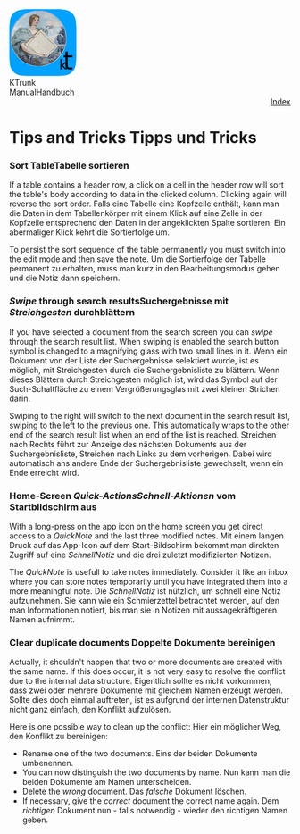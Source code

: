 <div class="logoRow">
  <div class="logoColumn logoColumnLeft">
    <img src="./../logo120.png">
  </div>
  <div class="logoColumn logoColumnRight">
    <div class="vCentered">
      <div class="logoTitle">KTrunk</div>
      <div class="logoTitle"><a href="./../Manual.html"><span class="en">Manual</span><span class="de">Handbuch</span></a></div>
      <div class="logoDescription" style="text-align: right;"><a href="Index.html">Index</a></div>
    </div>
  </div>
</div>
<h1>
  <span class="en">Tips and Tricks</span>
  <span class="de">Tipps und Tricks</span>
</h1>

<h3 id="TableSort"><span class="en">Sort Table</span><span class="de">Tabelle sortieren</span></h3>
<p>
  <span class="en">If a table contains a header row, a click on a cell in the header row will sort the table's body according to data in the clicked column. Clicking again will reverse the sort order.</span>
  <span class="de">Falls eine Tabelle eine Kopfzeile enthält, kann man die Daten in dem Tabellenkörper mit einem Klick auf eine Zelle in der Kopfzeile entsprechend den Daten in der angeklickten Spalte sortieren. Ein abermaliger Klick kehrt die Sortierfolge um.</span>
</p>
<p>
  <span class="en">To persist the sort sequence of the table permanently you must switch into the edit mode and then save the note.</span>
  <span class="de">Um die Sortierfolge der Tabelle permanent zu erhalten, muss man kurz in den Bearbeitungsmodus gehen und die Notiz dann speichern.</span>
</p>

<h3 id="SwipeSearchResults"><span class="en"><em>Swipe</em> through search results</span><span class="de">Suchergebnisse mit <em>Streichgesten</em> durchblättern</span></h3>
<p>
  <span class="en">If you have selected a document from the search screen you can <em>swipe</em> through the search result list. When swiping is enabled the search button symbol is changed to a magnifying glass with two small lines in it. </span>
  <span class="de">Wenn ein Dokument von der Liste der Suchergebnisse selektiert wurde, ist es möglich, mit Streichgesten durch die Suchergebnisliste zu blättern. Wenn dieses Blättern durch Streichgesten möglich ist, wird das Symbol auf der Such-Schaltfläche zu einem Vergrößerungsglas mit zwei kleinen Strichen darin.</span>
</p>
<p>
  <span class="en">Swiping to the right will switch to the next document in the search result list, swiping to the left to the previous one. This automatically wraps to the other end of the search result list when an end of the list is reached.</span>
  <span class="de">Streichen nach Rechts führt zur Anzeige des nächsten Dokuments aus der Suchergebnisliste, Streichen nach Links zu dem vorherigen. Dabei wird automatisch ans andere Ende der Suchergebnisliste gewechselt, wenn ein Ende erreicht wird.</span>
</p>

<h3 id="HomeScreenQuickActions"><span class="en">Home-Screen <em>Quick-Actions</em></span><span class="de"><em>Schnell-Aktionen</em> vom Startbildschirm aus</span></h3>
<p>
  <span class="en">With a long-press on the app icon on the home screen you get direct access to a <em>QuickNote</em> and the last three modified notes.</span>
  <span class="de">Mit einem langen Druck auf das App-Icon auf dem Start-Bildschirm bekommt man direkten Zugriff auf eine <em>SchnellNotiz</em> und die drei zuletzt modifizierten Notizen.</span>
</p>
<p>
  <span class="en">The <em>QuickNote</em> is usefull to take notes immediately. Consider it like an inbox where you can store notes temporarily until you have integrated them into a more meaningful note.</span>
    <span class="de">Die <em>SchnellNotiz</em> ist nützlich, um schnell eine Notiz aufzunehmen. Sie kann wie ein Schmierzettel betrachtet werden, auf den man Informationen notiert, bis man sie in Notizen mit aussagekräftigeren Namen aufnimmt.</span>
</p>

<h3>
  <span class="en">Clear duplicate documents</span>
  <span class="de">Doppelte Dokumente bereinigen</span>
</h3>
<p>
  <span class="en">Actually, it shouldn't happen that two or more documents are created with the same name. If this does occur, it is not very easy to resolve the conflict due to the internal data structure.</span>
  <span class="de">Eigentlich sollte es nicht vorkommen, dass zwei oder mehrere Dokumente mit gleichem Namen erzeugt werden. Sollte dies doch einmal auftreten, ist es aufgrund der internen Datenstruktur nicht ganz einfach, den Konflikt aufzulösen.</span>
</p>
<p>
  <span class="en">Here is one possible way to clean up the conflict:</span>
  <span class="de">Hier ein möglicher Weg, den Konflikt zu bereinigen:</span>
</p>
<ul>
  <li>
    <span class="en">Rename one of the two documents.</span>
    <span class="de">Eins der beiden Dokumente umbenennen.</span>
  </li>
  <li>
    <span class="en">You can now distinguish the two documents by name.</span>
    <span class="de">Nun kann man die beiden Dokumente am Namen unterscheiden.</span>
  </li>
  <li>
    <span class="en">Delete the <em>wrong</em> document.</span>
  <span class="de">Das <em>falsche</em> Dokument löschen.</span>
  </li>
  <li>
    <span class="en">If necessary, give the <em>correct</em> document the correct name again.</span>
  <span class="de">Dem <em>richtigen</em> Dokument nun - falls notwendig - wieder den richtigen Namen geben.</span>
  </li>
</ul>
